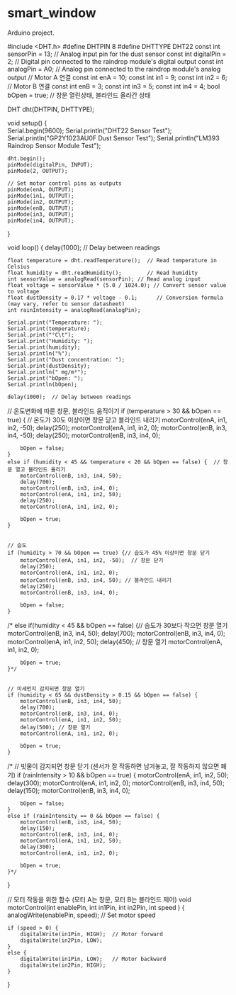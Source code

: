 # smart_window
Arduino project.




#include <DHT.h>
#define DHTPIN 8 
#define DHTTYPE DHT22
const int sensorPin = 13;   // Analog input pin for the dust sensor
const int digitalPin = 2;   // Digital pin connected to the raindrop module's digital output
const int analogPin = A0;   // Analog pin connected to the raindrop module's analog output
// Motor A 연결
const int enA = 10;
const int in1 = 9;
const int in2 = 6;
// Motor B 연결
const int enB = 3;
const int in3 = 5;
const int in4 = 4;
bool bOpen = true;                              // 창문 열린상태, 블라인드 올라간 상태


DHT dht(DHTPIN, DHTTYPE);



void setup() {  
    Serial.begin(9600);
    Serial.println("DHT22 Sensor Test");
    Serial.println("GP2Y1023AU0F Dust Sensor Test");
    Serial.println("LM393 Raindrop Sensor Module Test");

    dht.begin();
    pinMode(digitalPin, INPUT);
    pinMode(2, OUTPUT);

    // Set motor control pins as outputs
    pinMode(enA, OUTPUT);
    pinMode(in1, OUTPUT);
    pinMode(in2, OUTPUT);
    pinMode(enB, OUTPUT);
    pinMode(in3, OUTPUT);
    pinMode(in4, OUTPUT);
}



void loop() {
    delay(1000);  // Delay between readings

    float temperature = dht.readTemperature();  // Read temperature in Celsius
    float humidity = dht.readHumidity();        // Read humidity
    int sensorValue = analogRead(sensorPin); // Read analog input
    float voltage = sensorValue * (5.0 / 1024.0); // Convert sensor value to voltage
    float dustDensity = 0.17 * voltage - 0.1;      // Conversion formula (may vary, refer to sensor datasheet)
    int rainIntensity = analogRead(analogPin);

    Serial.print("Temperature: ");
    Serial.print(temperature);
    Serial.print("°C\t");
    Serial.print("Humidity: ");
    Serial.print(humidity);
    Serial.println("%");
    Serial.print("Dust concentration: ");
    Serial.print(dustDensity);
    Serial.println(" mg/m³");
    Serial.print("bOpen: ");
    Serial.println(bOpen);

    delay(1000);  // Delay between readings

   // 온도변화에 따른 창문, 블라인드 움직이기
    if (temperature > 30 && bOpen == true) { // 온도가 30도 이상이면 창문 닫고 블라인드 내리기
        motorControl(enA, in1, in2, -50);
        delay(250);
        motorControl(enA, in1, in2, 0);
        motorControl(enB, in3, in4, -50);
        delay(250);
        motorControl(enB, in3, in4, 0);

        bOpen = false;
    }
    else if (humidity < 45 && temperature < 20 && bOpen == false) {  // 창문 열고 블라인드 올리기
        motorControl(enB, in3, in4, 50);
        delay(700);
        motorControl(enB, in3, in4, 0);
        motorControl(enA, in1, in2, 50);
        delay(250);
        motorControl(enA, in1, in2, 0);

        bOpen = true;
    }
    
 
    // 습도 
    if (humidity > 70 && bOpen == true) {// 습도가 45% 이상이면 창문 닫기
        motorControl(enA, in1, in2, -50);  // 창문 닫기
        delay(250);
        motorControl(enA, in1, in2, 0);
        motorControl(enB, in3, in4, 50); // 블라인드 내리기
        delay(250);
        motorControl(enB, in3, in4, 0);

        bOpen = false;
    }
   /* else if(humidity < 45 && bOpen == false) {// 습도가 30보다 작으면 창문 열기
        motorControl(enB, in3, in4, 50);
        delay(700);
        motorControl(enB, in3, in4, 0);
        motorControl(enA, in1, in2, 50);
        delay(450); // 창문 열기
        motorControl(enA, in1, in2, 0);

        bOpen = true;
    }*/
    

    // 미세먼지 감지되면 창문 열기
    if (humidity < 65 && dustDensity > 0.15 && bOpen == false) {
        motorControl(enB, in3, in4, 50);
        delay(700);
        motorControl(enB, in3, in4, 0);
        motorControl(enA, in1, in2, 50);
        delay(500); // 창문 열기
        motorControl(enA, in1, in2, 0);

        bOpen = true;
    }
/*
    // 빗물이 감지되면 창문 닫기 (센서가 잘 작동하면 남겨놓고, 잘 작동하지 않으면 폐기)
    if (rainIntensity > 10 && bOpen == true) {
        motorControl(enA, in1, in2, 50);
        delay(300);
        motorControl(enA, in1, in2, 0);
        motorControl(enB, in3, in4, 50);
        delay(150);
        motorControl(enB, in3, in4, 0);

        bOpen = false;
    }
    else if (rainIntensity == 0 && bOpen == false) {
        motorControl(enB, in3, in4, 50);
        delay(150);
        motorControl(enB, in3, in4, 0);
        motorControl(enA, in1, in2, 50);
        delay(300);
        motorControl(enA, in1, in2, 0);

        bOpen = true;
    }*/
}


// 모터 작동을 위한 함수 (모터  A는 창문, 모터 B는 블라인드 제어)
void motorControl(int enablePin, int in1Pin, int in2Pin, int speed ) {
    analogWrite(enablePin, speed);  // Set motor speed

    if (speed > 0) {
        digitalWrite(in1Pin, HIGH);  // Motor forward
        digitalWrite(in2Pin, LOW);
    } 
    else {
        digitalWrite(in1Pin, LOW);   // Motor backward
        digitalWrite(in2Pin, HIGH);
    }
}
